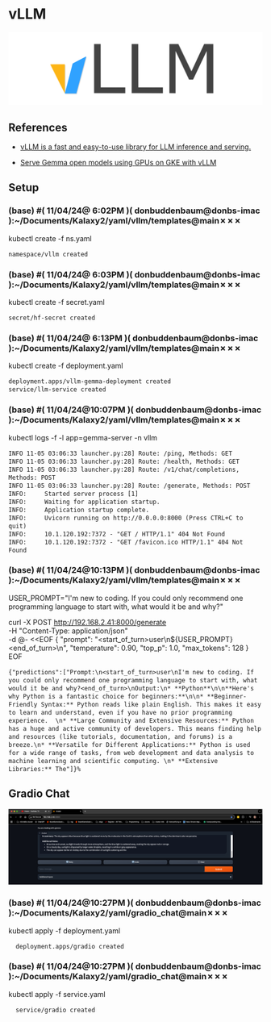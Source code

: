 # vLLM

![alt text](image-1.png)

## References

- [vLLM is a fast and easy-to-use library for LLM inference and serving.](https://docs.vllm.ai/en/latest/index.html)

- [Serve Gemma open models using GPUs on GKE with vLLM ](https://cloud.google.com/kubernetes-engine/docs/tutorials/serve-gemma-gpu-vllm)

## Setup

### (base) #( 11/04/24@ 6:02PM )( donbuddenbaum@donbs-imac ):~/Documents/Kalaxy2/yaml/vllm/templates@main✗✗✗
   kubectl create -f ns.yaml
    
    namespace/vllm created
### (base) #( 11/04/24@ 6:03PM )( donbuddenbaum@donbs-imac ):~/Documents/Kalaxy2/yaml/vllm/templates@main✗✗✗
   kubectl create -f secret.yaml

    secret/hf-secret created

### (base) #( 11/04/24@ 6:13PM )( donbuddenbaum@donbs-imac ):~/Documents/Kalaxy2/yaml/vllm/templates@main✗✗✗
   kubectl create -f deployment.yaml

    deployment.apps/vllm-gemma-deployment created
    service/llm-service created

### (base) #( 11/04/24@10:07PM )( donbuddenbaum@donbs-imac ):~/Documents/Kalaxy2/yaml/vllm/templates@main✗✗✗
   kubectl logs -f -l app=gemma-server -n vllm

```
INFO 11-05 03:06:33 launcher.py:28] Route: /ping, Methods: GET
INFO 11-05 03:06:33 launcher.py:28] Route: /health, Methods: GET
INFO 11-05 03:06:33 launcher.py:28] Route: /v1/chat/completions, Methods: POST
INFO 11-05 03:06:33 launcher.py:28] Route: /generate, Methods: POST
INFO:     Started server process [1]
INFO:     Waiting for application startup.
INFO:     Application startup complete.
INFO:     Uvicorn running on http://0.0.0.0:8000 (Press CTRL+C to quit)
INFO:     10.1.120.192:7372 - "GET / HTTP/1.1" 404 Not Found
INFO:     10.1.120.192:7372 - "GET /favicon.ico HTTP/1.1" 404 Not Found
```

### (base) #( 11/04/24@10:13PM )( donbuddenbaum@donbs-imac ):~/Documents/Kalaxy2/yaml/vllm/templates@main✗✗✗
   USER_PROMPT="I'm new to coding. If you could only recommend one programming language to start with, what would it be and why?"

curl -X POST http://192.168.2.41:8000/generate \
  -H "Content-Type: application/json" \
  -d @- <<EOF
{
    "prompt": "<start_of_turn>user\n${USER_PROMPT}<end_of_turn>\n",
    "temperature": 0.90,
    "top_p": 1.0,
    "max_tokens": 128
}
EOF

```
{"predictions":["Prompt:\n<start_of_turn>user\nI'm new to coding. If you could only recommend one programming language to start with, what would it be and why?<end_of_turn>\nOutput:\n* **Python**\n\n**Here's why Python is a fantastic choice for beginners:**\n\n* **Beginner-Friendly Syntax:** Python reads like plain English. This makes it easy to learn and understand, even if you have no prior programming experience.  \n* **Large Community and Extensive Resources:** Python has a huge and active community of developers. This means finding help and resources (like tutorials, documentation, and forums) is a breeze.\n* **Versatile for Different Applications:** Python is used for a wide range of tasks, from web development and data analysis to machine learning and scientific computing. \n* **Extensive Libraries:** The"]}%
```

## Gradio Chat

![alt text](image-4.png)

### (base) #( 11/04/24@10:27PM )( donbuddenbaum@donbs-imac ):~/Documents/Kalaxy2/yaml/gradio_chat@main✗✗✗
   kubectl apply -f deployment.yaml

      deployment.apps/gradio created
### (base) #( 11/04/24@10:27PM )( donbuddenbaum@donbs-imac ):~/Documents/Kalaxy2/yaml/gradio_chat@main✗✗✗
   kubectl apply -f service.yaml

      service/gradio created